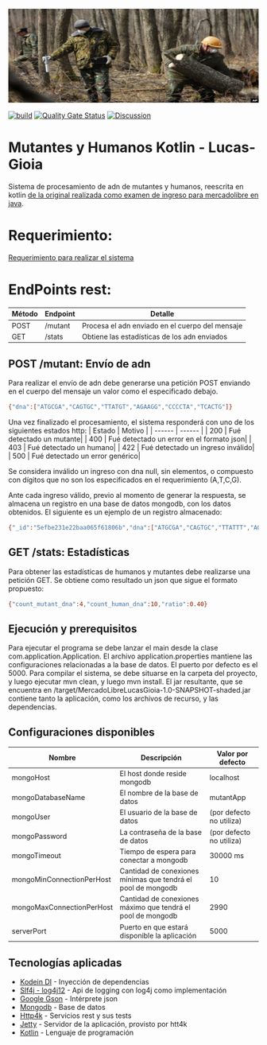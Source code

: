 ![](cover2.jpg) 

[![build](https://github.com/lucas-gio/mutantes-y-humanos-kotlin/actions/workflows/build.yml/badge.svg)](https://github.com/lucas-gio/mutantes-y-humanos-kotlin/actions/workflows/build.yml)
[![Quality Gate Status](https://sonarcloud.io/api/project_badges/measure?project=lucas-gio_mutantes-y-humanos-kotlin&metric=alert_status)](https://sonarcloud.io/summary/new_code?id=lucas-gio_mutantes-y-humanos-kotlin)
[![Discussion](https://img.shields.io/badge/chat-Discussion-blueviolet)](https://github.com/lucas-gio/mutantes-y-humanos-kotlin/discussions)

# Mutantes y Humanos Kotlin - Lucas-Gioia
Sistema de procesamiento de adn de mutantes y humanos, reescrita en kotlin [de la original realizada como examen de ingreso para mercadolibre en java](https://github.com/lucas-gio/mutantes-y-humanos).

# Requerimiento:
[Requerimiento para realizar el sistema](https://github.com/lucas-gio/mutantes-y-humanos-kotlin/blob/main/documentation/Examen%20Mercadolibre%202020%20-%20Mutantes.pdf)

# EndPoints rest: 
| Método | Endpoint | Detalle                                         |
|--------|----------|-------------------------------------------------|
| POST   | /mutant  | Procesa el adn enviado en el cuerpo del mensaje |
| GET    | /stats   | Obtiene las estadísticas de los adn enviados    |

## POST /mutant: Envío de adn

Para realizar el envío de adn debe generarse una petición POST enviando en el cuerpo del mensaje un valor como el especificado debajo.
```sh
{"dna":["ATGCGA","CAGTGC","TTATGT","AGAAGG","CCCCTA","TCACTG"]}
```
  
Una vez finalizado el procesamiento, el sistema responderá con uno de los siguientes estados http: 
| Estado | Motivo |
| ------ | ------ |
| 200 | Fué detectado un mutante|
| 400 | Fué detectado un error en el formato json|
| 403 | Fué detectado un humano|
| 422 | Fué detectado un ingreso inválido|
| 500 | Fué detectado un error genérico|

Se considera inválido un ingreso con dna null, sin elementos, o compuesto con dígitos que no son los especificados en el requerimiento (A,T,C,G).

Ante cada ingreso válido, previo al momento de generar la respuesta, se almacena un registro en una base de datos mongodb, con los datos obtenidos. El siguiente es un ejemplo de un registro almacenado:

```sh
{"_id":"5efbe231e22baa065f61806b","dna":["ATGCGA","CAGTGC","TTATTT","AGACGG","GCGTCA","TCACTG"],"isMutant":false}
  ```
  
## GET /stats: Estadísticas

Para obtener las estadísticas de humanos y mutantes debe realizarse una petición GET.
Se obtiene como resultado un json que sigue el formato propuesto:
  ```sh
  {"count_mutant_dna":4,"count_human_dna":10,"ratio":0.40}
  
   ```  
   
## Ejecución y prerequisitos
Para ejecutar el programa se debe lanzar el main desde la clase com.application.Application.
El archivo application.properties mantiene las configuraciones relacionadas a la base de datos. El puerto por defecto es el 5000.
Para compilar el sistema, se debe situarse en la carpeta del proyecto, y luego ejecutar mvn clean, y luego mvn install. El jar resultante, que se encuentra en /target/MercadoLibreLucasGioia-1.0-SNAPSHOT-shaded.jar contiene tanto la aplicación, como los archivos de recurso, y las dependencias.

## Configuraciones disponibles

| Nombre                    | Descripción                                                  | Valor por defecto        |
|---------------------------|--------------------------------------------------------------|--------------------------|
| mongoHost                 | El host donde reside mongodb                                 | localhost                |
| mongoDatabaseName         | El nombre de la base de datos                                | mutantApp                |
| mongoUser                 | El usuario de la base de datos                               | (por defecto no utiliza) |
| mongoPassword             | La contraseña de la base de datos                            | (por defecto no utiliza) |
| mongoTimeout              | Tiempo de espera para conectar a mongodb                     | 30000 ms                 |
| mongoMinConnectionPerHost | Cantidad de conexiones mínimas que tendrá el pool de mongodb | 10                       |
| mongoMaxConnectionPerHost | Cantidad de conexiones máximo que tendrá el pool de mongodb  | 2990                     |
| serverPort                | Puerto en que estará disponible la aplicación                | 5000                     |

## Tecnologías aplicadas
- [Kodein DI](https://kodein.org/di/) - Inyección de dependencias
- [Slf4j - log4j12](https://www.slf4j.org/) - Api de logging con log4j como implementación
- [Google Gson](https://github.com/google/gson) - Intérprete json
- [Mongodb](https://www.mongodb.com/) - Base de datos
- [Http4k](https://www.http4k.org/) - Servicios rest y sus tests
- [Jetty](https://www.eclipse.org/jetty/) - Servidor de la aplicación, provisto por htt4k
- [Kotlin](https://kotlinlang.org/) - Lenguaje de programación
